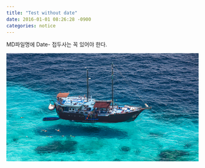 ```yaml
---
title: "Test without date"
date: 2016-01-01 08:26:28 -0900
categories: notice
---
```


MD파일명에 Date- 접두사는 꼭 있어야 한다.

![Similan liveabord](/assets/images/koh-similan-diving-snorkeling.jpg)
